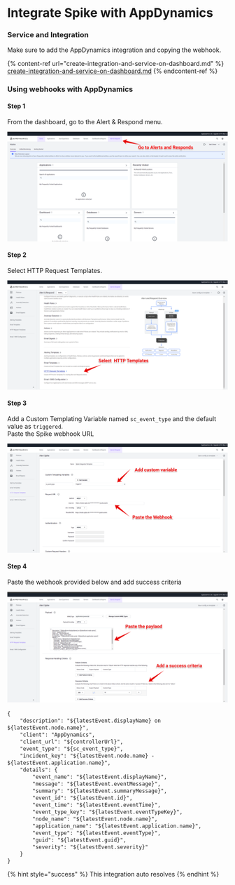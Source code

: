 # Integrate Spike with AppDynamics

### Service and Integration

Make sure to add the AppDynamics integration and copying the webhook.

{% content-ref url="create-integration-and-service-on-dashboard.md" %}
[create-integration-and-service-on-dashboard.md](create-integration-and-service-on-dashboard.md)
{% endcontent-ref %}



### Using webhooks with AppDynamics

#### Step 1

From the dashboard,  go to the Alert & Respond menu.

![](<../.gitbook/assets/image (98).png>)

####

#### Step 2

 Select HTTP Request Templates.

![](<../.gitbook/assets/image (94).png>)

####

#### Step 3

Add a Custom Templating Variable named `sc_event_type` and the default value as `triggered`.\
Paste the Spike webhook URL

![](<../.gitbook/assets/image (95).png>)

#### Step 4

Paste the webhook provided below and add success criteria

![](<../.gitbook/assets/image (96).png>)

```
{
    "description": "${latestEvent.displayName} on ${latestEvent.node.name}",
    "client": "AppDynamics",
    "client_url": "${controllerUrl}",
    "event_type": "${sc_event_type}",
    "incident_key": "${latestEvent.node.name} - ${latestEvent.application.name}",
    "details": {
        "event_name": "${latestEvent.displayName}",
        "message": "${latestEvent.eventMessage}",
        "summary": "${latestEvent.summaryMessage}",
        "event_id": "${latestEvent.id}",
        "event_time": "${latestEvent.eventTime}",
        "event_type_key": "${latestEvent.eventTypeKey}",
        "node_name": "${latestEvent.node.name}",
        "application_name": "${latestEvent.application.name}",
        "event_type": "${latestEvent.eventType}",
        "guid": "${latestEvent.guid}",
        "severity": "${latestEvent.severity}"
    }
}
```



{% hint style="success" %}
This integration auto resolves
{% endhint %}

